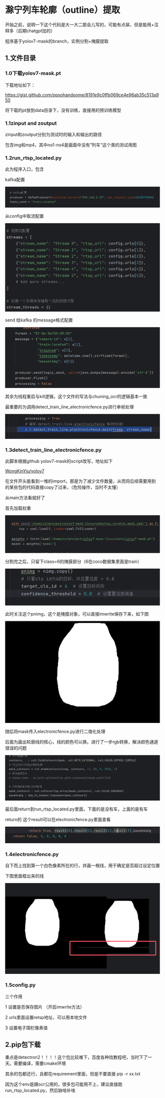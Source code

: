 # 滁宁列车轮廓（outline）提取

开始之前，说明一下这个代码是大一大二那会儿写的，可能有点屎，但是能用+注释多（后期chatgpt加的）

程序基于yolov7-mask的branch，实例分割+掩膜提取



## 1.文件目录

### 1.0下载yolov7-mask.pt

下载地址如下：

https://gist.github.com/ppsohandsome/8191e9c0ffb069ce4e96ab35c513a950

将下载的pt放到data目录下，没有训练，直接用的预训练模型

### 1.1zinput and zoutput

zinput和zoutput分别为测试时的输入和输出的路径

包含img和mp4，其中no1-no4是画面中没有”列车“这个类的测试用图

### 1.2run_rtsp_located.py

此为程序入口，包含

kafka配置

![image-20241220124105169](assets/image-20241220124105169.png)

从config中取流配置

![image-20241220124126177](assets/image-20241220124126177.png)

send 给kafka 的message格式配置

![image-20241220124151733](assets/image-20241220124151733.png)

其余为线程重启与kill逻辑，这个文件的写法与chuning_ocr的逻辑基本一致

最重要的为调用detect_train_line_electronicfence.py进行单帧处理

![image-20241220124308442](assets/image-20241220124308442.png)

### 1.3detect_train_line_electronicfence.py

此脚本根据github  yolov7-mask的script改写，地址如下

[WongKinYiu/yolov7](https://github.com/WongKinYiu/yolov7/blob/mask/tools/instance.ipynb)



在文件开头能看到一堆的import，那是为了减少文件数量，从而将后续需要用到的某些包的代码直接copy了过来，（危险操作，当时不太懂）



从main方法看就好了

首先加载权重

![image-20241220125156410](assets/image-20241220125156410.png)



分割完之后，只留下class=6的掩膜部分（6在coco数据集里面是train）

![image-20241220125337835](assets/image-20241220125337835.png)

此时关注这个pnimg，这个是掩膜对象，可以直接imwrite保存下来，如下图

![image-20241220125636483](assets/image-20241220125636483.png)

随后将mask传入electronicfence.py进行二值化处理

后面为画出轮廓线的核心，线的颜色可以换。进行了一步rgb转换，解决颜色通道错误的问题

![image-20241220125811048](assets/image-20241220125811048.png)

最后面return到run_rtsp_located.py里面，下面的是没有车，上面的是有车

return的 这个result可以在electronicfence.py里面查看

![image-20241220130129799](assets/image-20241220130129799.png)

### 1.4electronicfence.py

自下而上找到第一个白色像素所在的行，并画一根线，用于确定是否超过设定位置

下图里面框出来的线

![image-20241220130741088](assets/image-20241220130741088.png)

### 1.5config.py

三个作用

1 设置是否保存图片 （开启imwrite方法）

2 urls里面设置retsp地址，可以用本地文件

3 设置电子围栏像素值

## 2.pip包下载

重点是detectron2！！！！这个包比较难下，百度各种找教程吧，当时下了一天。需要编译，需要cmake环境

其余的包都还行，且都在requirement里面，但是不要直接 pip -r xx.txt

因为这个env是跟ocr公用的，很多包可能用不上，建议直接跑run_rtsp_located.py，然后缺啥补啥



